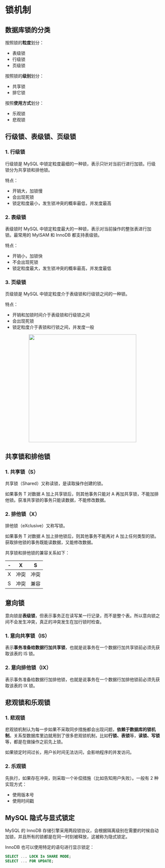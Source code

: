 # 锁机制

## 数据库锁的分类

按照锁的**粒度**划分：

- 表级锁
- 行级锁
- 页级锁

按照锁的**级别**划分：

- 共享锁
- 排它锁

按照**使用方式**划分：

- 乐观锁
- 悲观锁

## 行级锁、表级锁、页级锁

### 1. 行级锁

行级锁是 MySQL 中锁定粒度最细的一种锁，表示只针对当前行进行加锁。行级锁分为共享锁和排他锁。

特点：

- 开销大，加锁慢
- 会出现死锁
- 锁定粒度最小，发生锁冲突的概率最低，并发度最高

### 2. 表级锁

表级锁时 MySQL 中锁定粒度最大的一种锁，表示对当前操作的整张表进行加锁。最常用的 MyISAM 和 InnoDB 都支持表级锁。

特点：

- 开销小，加锁快
- 不会出现死锁
- 锁定粒度最大，发生锁冲突的概率最高，并发度最低

### 3. 页级锁

页级锁是 MySQL 中锁定粒度介于表级锁和行级锁之间的一种锁。

特点：

- 开销和加锁时间介于表级锁和行级锁之间
- 会出现死锁
- 锁定粒度介于表锁和行锁之间，并发度一般

<div align="center"><img src="https://gitee.com/duhouan/ImagePro/raw/master/java-notes/database/1a851e90-0d5c-4d4f-ac54-34c20ecfb903.jpg" width="350px"/></div>



## 共享锁和排他锁

### 1. 共享锁（S）

共享锁（Shared）又称读锁，是读取操作创建的锁。

如果事务 T 对数据 A 加上共享锁后，则其他事务只能对 A 再加共享锁，不能加排他锁。获准共享锁的事务只能读数据，不能修改数据。

### 2. 排他锁（X）

排他锁（eXclusive）又称写锁。

如果事务 T 对数据 A 加上排他锁后，则其他事务不能再对 A 加上任何类型的锁。获取排他锁的事务既能读数据，又能修改数据。

共享锁和排他锁的兼容关系如下：

|  -   |  X   |  S   |
| :--: | :--: | :--: |
|  X   | 冲突 | 冲突 |
|  S   | 冲突 | 兼容 |



## 意向锁

意向锁是**表级锁**，但表示事务正在读写某一行记录，而不是整个表。所以意向锁之间不会发生冲突，真正的冲突发生在加行锁时检查。

### 1. 意向共享锁（IS）

表示**事务准备给数据行加共享锁**，也就是说事务在一个数据行加共享锁前必须先获取该表的 IS 锁。

### 2. 意向排他锁（IX）

表示事务准备给数据行加排他锁，也就是说事务在一个数据行加排他锁前必须先获取该表的 IX 锁。



## 悲观锁和乐观锁

### 1. 悲观锁

悲观锁机制认为每一步如果不采取同步措施都会出现问题，**依赖于数据库的锁机制**。关系型数据库里边就用到了很多悲观锁机制，比如**行锁、表锁**等，**读锁、写锁**等，都是在做操作之前先上锁。

如果锁定时间过长，用户长时间无法访问，会影响程序的并发访问。

### 2. 乐观锁

先执行，如果存在冲突，则采取一个补偿措施（比如告知用户失败）。一般有 2 种实现方式：

- 使用版本号
- 使用时间戳

## MySQL 隐式与显式锁定
MySQL 的 InnoDB 存储引擎采用两段锁协议，会根据隔离级别在需要的时候自动加锁，并且所有的锁都是在同一时刻被释放，这被称为隐式锁定。

InnoDB 也可以使用特定的语句进行显示锁定：
```sql
SELECT ... LOCK In SHARE MODE;
SELECT ... FOR UPDATE;
```
